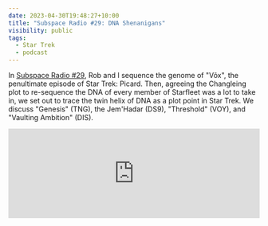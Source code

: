 ```yaml
---
date: 2023-04-30T19:48:27+10:00
title: "Subspace Radio #29: DNA Shenanigans"
visibility: public
tags:
  - Star Trek
  - podcast
---
```

In [Subspace Radio #29](https://www.subspace.fm/episodes/episode-29-dna-shenanigans-pic-3x09-vox), Rob and I sequence the genome of "Võx", the penultimate episode of Star Trek: Picard. Then, agreeing the Changleing plot to re-sequence the DNA of every member of Starfleet was a lot to take in, we set out to trace the twin helix of DNA as a plot point in Star Trek. We discuss "Genesis" (TNG), the Jem'Hadar (DS9), "Threshold" (VOY), and "Vaulting Ambition" (DIS).

<iframe width="100%" height="180" frameborder="no" scrolling="no" seamless src="https://share.transistor.fm/e/7d3e6de3"></iframe>

